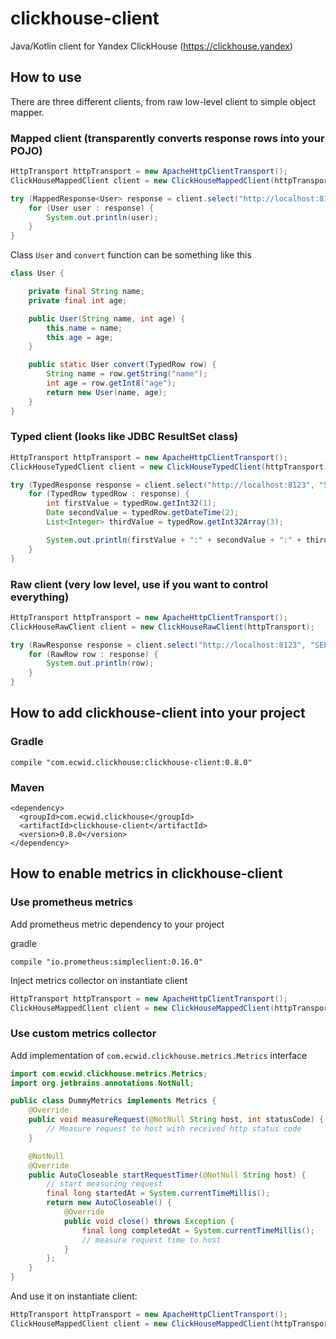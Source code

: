 # clickhouse-client

Java/Kotlin client for Yandex ClickHouse (https://clickhouse.yandex)

## How to use

There are three different clients, from raw low-level client to simple object mapper.

### Mapped client (transparently converts response rows into your POJO)
```java
HttpTransport httpTransport = new ApacheHttpClientTransport();
ClickHouseMappedClient client = new ClickHouseMappedClient(httpTransport);

try (MappedResponse<User> response = client.select("http://localhost:8123", "SELECT * FROM user", User::convert)) {
    for (User user : response) {
        System.out.println(user);
    }
}
```

Class `User` and `convert` function can be something like this
```java
class User {

    private final String name;
    private final int age;

    public User(String name, int age) {
        this.name = name;
        this.age = age;
    }

    public static User convert(TypedRow row) {
        String name = row.getString("name");
        int age = row.getInt8("age");
        return new User(name, age);
    }
}
```

### Typed client (looks like JDBC ResultSet class)
```java
HttpTransport httpTransport = new ApacheHttpClientTransport();
ClickHouseTypedClient client = new ClickHouseTypedClient(httpTransport);

try (TypedResponse response = client.select("http://localhost:8123", "SELECT * FROM table")) {
    for (TypedRow typedRow : response) {
        int firstValue = typedRow.getInt32(1);
        Date secondValue = typedRow.getDateTime(2);
        List<Integer> thirdValue = typedRow.getInt32Array(3);

        System.out.println(firstValue + ":" + secondValue + ":" + thirdValue);
    }
}
```

### Raw client (very low level, use if you want to control everything)

```java
HttpTransport httpTransport = new ApacheHttpClientTransport();
ClickHouseRawClient client = new ClickHouseRawClient(httpTransport);

try (RawResponse response = client.select("http://localhost:8123", "SELECT * FROM table")) {
    for (RawRow row : response) {
        System.out.println(row);
    }
}
```


## How to add clickhouse-client into your project
### Gradle
```
compile "com.ecwid.clickhouse:clickhouse-client:0.8.0"
```
### Maven
```
<dependency>
  <groupId>com.ecwid.clickhouse</groupId>
  <artifactId>clickhouse-client</artifactId>
  <version>0.8.0</version>
</dependency>
```

## How to enable metrics in clickhouse-client
### Use prometheus metrics

Add prometheus metric dependency to your project

gradle
```
compile "io.prometheus:simpleclient:0.16.0"
```

Inject metrics collector on instantiate client
```java
HttpTransport httpTransport = new ApacheHttpClientTransport();
ClickHouseMappedClient client = new ClickHouseMappedClient(httpTransport, DefaultMetrics.INSTANCE.getPROMETHEUS());
```

### Use custom metrics collector
Add implementation of `com.ecwid.clickhouse.metrics.Metrics` interface
```java
import com.ecwid.clickhouse.metrics.Metrics;
import org.jetbrains.annotations.NotNull;

public class DummyMetrics implements Metrics {
    @Override
    public void measureRequest(@NotNull String host, int statusCode) {
        // Measure request to host with received http status code
    }

    @NotNull
    @Override
    public AutoCloseable startRequestTimer(@NotNull String host) {
        // start measuring request
        final long startedAt = System.currentTimeMillis();
        return new AutoCloseable() {
            @Override
            public void close() throws Exception {
                final long completedAt = System.currentTimeMillis();
                // measure request time to host
            }
        };
    }
}
```

And use it on instantiate client:
```java
HttpTransport httpTransport = new ApacheHttpClientTransport();
ClickHouseMappedClient client = new ClickHouseMappedClient(httpTransport, new DummyMetrics());
```
